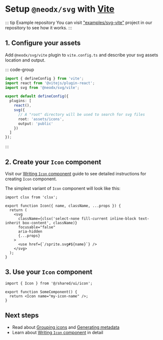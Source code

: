 # Setup `@neodx/svg` with [Vite](https://vitejs.dev/)

::: tip Example repository
You can visit ["examples/svg-vite"](https://github.com/secundant/neodx/tree/main/examples/svg-vite) project in our repository to see how it works.
:::

## 1. Configure your assets

Add `@neodx/svg/vite` plugin to `vite.config.ts` and describe your svg assets location and output.

::: code-group

```typescript {3,8-11} [vite.config.ts]
import { defineConfig } from 'vite';
import react from '@vitejs/plugin-react';
import svg from '@neodx/svg/vite';

export default defineConfig({
  plugins: [
    react(),
    svg({
      // A "root" directory will be used to search for svg files
      root: 'assets/icons',
      output: 'public'
    })
  ]
});
```

:::

## 2. Create your `Icon` component

Visit our [Writing `Icon` component](../writing-icon-component) guide to see detailed instructions for creating `Icon` component.

The simplest variant of `Icon` component will look like this:

```tsx [icon.jsx]
import clsx from 'clsx';

export function Icon({ name, className, ...props }) {
  return (
    <svg
      className={clsx('select-none fill-current inline-block text-inherit box-content', className)}
      focusable="false"
      aria-hidden
      {...props}
    >
      <use href={`/sprite.svg#${name}`} />
    </svg>
  );
}
```

## 3. Use your `Icon` component

```tsx [some-component.tsx]
import { Icon } from '@/shared/ui/icon';

export function SomeComponent() {
  return <Icon name="my-icon-name" />;
}
```

## Next steps

- Read about [Grouping icons](../group-and-hash.md) and [Generating metadata](../metadata.md)
- Learn about [Writing `Icon` component](../writing-icon-component) in detail
